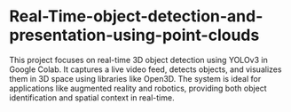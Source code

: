 # Real-Time-object-detection-and-presentation-using-point-clouds
This project focuses on real-time 3D object detection using YOLOv3 in Google Colab. It captures a live video feed, detects objects, and visualizes them in 3D space using libraries like Open3D. The system is ideal for applications like augmented reality and robotics, providing both object identification and spatial context in real-time.
